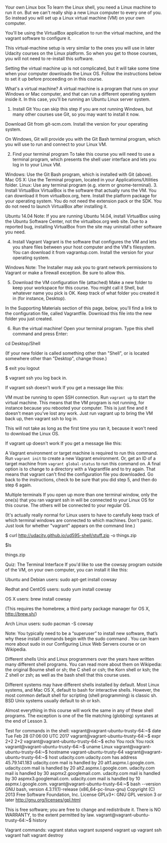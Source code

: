 Your own Linux box
To learn the Linux shell, you need a Linux machine to run it on. But we can't really ship a new Linux computer to every one of you. So instead you will set up a Linux virtual machine (VM) on your own computer.

You'll be using the VirtualBox application to run the virtual machine, and the vagrant software to configure it.

This virtual-machine setup is very similar to the ones you will use in later Udacity courses on the Linux platform. So when you get to those courses, you will not need to re-install this software.

Setting the virtual machine up is not complicated, but it will take some time when your computer downloads the Linux OS. Follow the instructions below to set it up before proceeding on in this course.

What's a virtual machine?
A virtual machine is a program that runs on your Windows or Mac computer, and that can run a different operating system inside it. In this case, you'll be running an Ubuntu Linux server system.

1. Install Git
You can skip this step if you are not running Windows, but many other courses use Git, so you may want to install it now.

Download Git from git-scm.com. Install the version for your operating system.

On Windows, Git will provide you with the Git Bash terminal program, which you will use to run and connect to your Linux VM.

2. Find your terminal program
To take this course you will need to use a terminal program, which presents the shell user interface and lets you log in to your Linux VM.

Windows: Use the Git Bash program, which is installed with Git (above).
Mac OS X: Use the Terminal program, located in your Applications/Utilities folder.
Linux: Use any terminal program (e.g. xterm or gnome-terminal).
3. Install VirtualBox
VirtualBox is the software that actually runs the VM. You can download it from virtualbox.org, here. Install the platform package for your operating system. You do not need the extension pack or the SDK. You do not need to launch VirtualBox after installing it.

Ubuntu 14.04 Note: If you are running Ubuntu 14.04, install VirtualBox using the Ubuntu Software Center, not the virtualbox.org web site. Due to a reported bug, installing VirtualBox from the site may uninstall other software you need.

4. Install Vagrant
Vagrant is the software that configures the VM and lets you share files between your host computer and the VM's filesystem. You can download it from vagrantup.com. Install the version for your operating system.

Windows Note: The Installer may ask you to grant network permissions to Vagrant or make a firewall exception. Be sure to allow this.

5. Download the VM configuration file (attached)
Make a new folder to keep your workspace for this course. You might call it Shell, but whatever name you pick is OK. Keep track of what folder you created it in (for instance, Desktop).

In the Supporting Materials section of this page, below, you'll find a link to the configuration file, called Vagrantfile. Download this file into the new folder you just created.

6. Run the virtual machine!
Open your terminal program. Type this shell command and press Enter:

cd Desktop/Shell

(If your new folder is called something other than "Shell", or is located somewhere other than "Desktop", change those.)

$ exit
you logout

$ vagrant ssh
you log back in.

If vagrant ssh doesn't work
If you get a message like this:

VM must be running to open SSH connection. Run `vagrant up`
to start the virtual machine.
This means that the VM program is not running, for instance because you rebooted your computer. This is just fine and it doesn't mean you've lost any work. Just run vagrant up to bring the VM back up, then vagrant ssh to log in.

This will not take as long as the first time you ran it, because it won't need to download the Linux OS.

If vagrant up doesn't work
If you get a message like this:

A Vagrant environment or target machine is required to run this
command. Run `vagrant init` to create a new Vagrant environment. Or,
get an ID of a target machine from `vagrant global-status` to run
this command on. A final option is to change to a directory with a
Vagrantfile and to try again.
That means that vagrant can't find the configuration file you downloaded. Go back to the instructions, check to be sure that you did step 5, and then do step 6 again.

Multiple terminals
If you open up more than one terminal window, only the one(s) that you ran vagrant ssh in will be connected to your Linux OS for this course. The others will be connected to your regular OS.

(It's actually really normal for Linux users to have to carefully keep track of which terminal windows are connected to which machines. Don't panic. Just look for whether "vagrant" appears on the command line.)


$ curl http://udacity.github.io/ud595-shell/stuff.zip -o things.zip

$ls

things.zip

Quiz: The Terminal Interface
If you'd like to use the cowsay program outside of the VM, on your own computer, you can install it like this:

Ubuntu and Debian users: sudo apt-get install cowsay

Redhat and CentOS users: sudo yum install cowsay

OS X users: brew install cowsay

(This requires the homebrew, a third party package manager for OS X, http://brew.sh/)

Arch Linux users: sudo pacman -S cowsay

Note: You typically need to be a “superuser” to install new software, that’s why these install commands begin with the sudo command . You can learn more about sudo in our Configuring Linux Web Servers course or on Wikipedia.


Different shells
Unix and Linux programmers over the years have written many different shell programs. You can read more about them on Wikipedia: the original Bourne shell or sh; the C shell or csh; the Korn shell or ksh; the Z shell or zsh; as well as the bash shell that this course uses.

Different systems may have different shells installed by default. Most Linux systems, and Mac OS X, default to bash for interactive shells. However, the most common default shell for scripting (shell programming) is classic sh. BSD Unix systems usually default to sh or ksh.

Almost everything in this course will work the same in any of these shell programs. The exception is one of the file matching (globbing) syntaxes at the end of Lesson 3.

Test for commands in the shell:
vagrant@vagrant-ubuntu-trusty-64:~$ date
Tue Feb 28 07:06:00 UTC 2017
vagrant@vagrant-ubuntu-trusty-64:~$ expr 2+2
2+2
vagrant@vagrant-ubuntu-trusty-64:~$ echo You rock
You rock
vagrant@vagrant-ubuntu-trusty-64:~$ uname
Linux
vagrant@vagrant-ubuntu-trusty-64:~$ hostname
vagrant-ubuntu-trusty-64
vagrant@vagrant-ubuntu-trusty-64:~$ host udacity.com
udacity.com has address 45.79.141.183
udacity.com mail is handled by 20 alt1.aspmx.l.google.com.
udacity.com mail is handled by 20 alt2.aspmx.l.google.com.
udacity.com mail is handled by 30 aspmx2.googlemail.com.
udacity.com mail is handled by 30 aspmx3.googlemail.com.
udacity.com mail is handled by 10 aspmx.l.google.com.
vagrant@vagrant-ubuntu-trusty-64:~$ bash --version
GNU bash, version 4.3.11(1)-release (x86_64-pc-linux-gnu)
Copyright (C) 2013 Free Software Foundation, Inc.
License GPLv3+: GNU GPL version 3 or later <http://gnu.org/licenses/gpl.html>

This is free software; you are free to change and redistribute it.
There is NO WARRANTY, to the extent permitted by law.
vagrant@vagrant-ubuntu-trusty-64:~$ history

Vagrant commands:
vagrant status
vagrant suspend
vagrant up
vagrant ssh
vagrant halt
vagrant destroy
